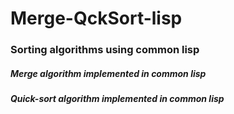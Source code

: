 # Merge-QckSort-lisp
<h3>Sorting algorithms using common lisp</h3> 
<h5> Merge algorithm implemented in common lisp</h5>
<h5> Quick-sort algorithm implemented in common lisp </h5>
